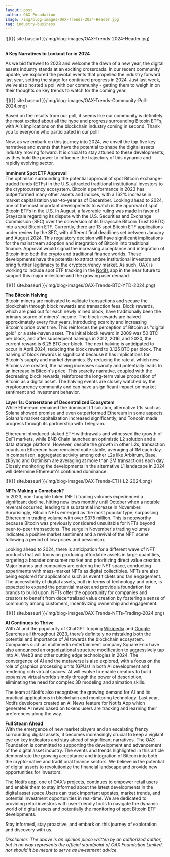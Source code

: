 ```yaml
---
layout: post
author: OAX Foundation
image: /img/blog-images/OAX-Trends-2024-Header.jpg
tag: industry-business
---
```


![]({{ site.baseurl }}/img/blog-images/OAX-Trends-2024-Header.jpg)

<br><b>5 Key Narratives to Lookout for in 2024</b>

As we bid farewell to 2023 and welcome the dawn of a new year, the digital assets industry stands at an exciting crossroads. In our recent community update, we explored the pivotal events that propelled the industry forward last year, setting the stage for continued progress in 2024. Just last week, we’ve also hosted a poll with our community - getting them to weigh in on their thoughts on key trends to watch for the coming year.

![]({{ site.baseurl }}/img/blog-images/OAX-Trends-Community-Poll-2024.png)

Based on the results from our poll, it seems like our community is definitely the most excited about all the hype and progress surrounding Bitcoin ETFs, with AI’s implications on the blockchain industry coming in second. Thank you to everyone who participated in our poll!

Now, as we embark on this journey into 2024, we unveil the top five key narratives and events that have the potential to shape the digital assets industry moving forward. It is crucial to stay attuned to these developments, as they hold the power to influence the trajectory of this dynamic and rapidly evolving sector.

<b>Imminent Spot ETF Approval</b><br>
The optimism surrounding the potential approval of spot Bitcoin exchange-traded funds (ETFs) in the U.S. attracted traditional institutional investors to the cryptocurrency ecosystem. Bitcoin's performance in 2023 has outperformed many other assets and indices, with a 162% increase in market capitalization year-to-year as of December. Looking ahead to 2024, one of the most important developments to watch is the approval of spot Bitcoin ETFs in the U.S. In August, a favorable ruling was made in favor of Grayscale regarding its dispute with the U.S. Securities and Exchange Commission (SEC) over the conversion of its Grayscale Bitcoin Trust (GBTC) into a spot Bitcoin ETF. Currently, there are 13 spot Bitcoin ETF applications under review by the SEC, with different final deadlines set between January and August 2024. This regulatory decision will have significant implications for the mainstream adoption and integration of Bitcoin into traditional finance. Approval would signal the increasing acceptance and integration of Bitcoin into both the crypto and traditional finance worlds. These developments have the potential to attract more institutional investors and bring further legitimacy to the cryptocurrency market. As such, OAX is working to include spot ETF tracking in the <a href="https://www.notifs.co/">Notifs</a> app in the near future to support this major milestone and the growing user demand. 

![]({{ site.baseurl }}/img/blog-images/OAX-Trends-BTC-YTD-2024.png)

<b>The Bitcoin Halving</b><br>
Bitcoin miners are motivated to validate transactions and secure the blockchain through block rewards and transaction fees. Block rewards, which are paid out for each newly mined block, have traditionally been the primary source of miners' income. The block rewards are halved approximately every four years, introducing scarcity and increasing Bitcoin's price over time. This reinforces the perception of Bitcoin as "digital gold" or a safe-haven asset. The initial block reward in 2009 was 50 BTC per block, and after subsequent halvings in 2012, 2016, and 2020, the current reward is 6.25 BTC per block. The next halving is anticipated to occur in April 2024, reducing the block reward to 3.125 BTC per block. The halving of block rewards is significant because it has implications for Bitcoin's supply and market dynamics. By reducing the rate at which new Bitcoins are created, the halving increases scarcity and potentially leads to an increase in Bitcoin's price. This scarcity narrative, coupled with the decreasing block rewards, reinforces the long-term value proposition of Bitcoin as a digital asset. The halving events are closely watched by the cryptocurrency community and can have a significant impact on market sentiment and investment behavior.

<b>Layer 1s: Cornerstone of Decentralized Ecosystem</b><br>
While Ethereum remained the dominant L1 solution, alternative L1s such as Solana showed promise and even outperformed Ethereum in some aspects. Solana's market capitalization increased significantly, and Toncoin made progress through its partnership with Telegram. 

Ethereum introduced staked ETH withdrawals and witnessed the growth of DeFi markets, while BNB Chain launched an optimistic L2 solution and a data storage platform. However, despite the growth in other L2s, transaction counts on Ethereum have remained quite stable, averaging at 1M each day. In comparison, aggregated activity among other L2s like Arbitrum, Base, zkSync and Optimism are averaging at more than 2M transactions each day. Closely monitoring the developments in the alternative L1 landscape in 2024 will determine Ethereum's continued dominance.

![]({{ site.baseurl }}/img/blog-images/OAX-Trends-ETH-L2-2024.png)

<b>NFTs Making a Comeback?</b><br>
In 2023, non-fungible token (NFT) trading volumes experienced a significant decline, hitting new lows monthly until October when a notable reversal occurred, leading to a substantial increase in November. Surprisingly, Bitcoin NFTs emerged as the most popular type, surpassing Ethereum in trading volume with over $375 million. This is noteworthy because Bitcoin was previously considered unsuitable for NFTs beyond peer-to-peer transactions. The surge in November's trading volumes indicates a positive market sentiment and a revival of the NFT scene following a period of low prices and pessimism. 

Looking ahead to 2024, there is anticipation for a different wave of NFT products that will focus on producing affordable assets in large quantities, targeting a broader consumer market and prioritizing direct value creation. Major brands and companies are entering the NFT space, conducting experiments with mass-market NFTs as digital collectibles. NFTs are also being explored for applications such as event tickets and fan engagement. The accessibility of digital assets, both in terms of technology and price, is expected to expand the potential market and provide a foundation for brands to build upon. NFTs offer the opportunity for companies and creators to benefit from decentralized value creation by fostering a sense of community among customers, incentivizing ownership and engagement. 

![]({{ site.baseurl }}/img/blog-images/OAX-Trends-NFTs-Trading-2024.png)

<b>AI Continues to Thrive</b><br>
With AI and the popularity of ChatGPT topping <a href="https://cointelegraph.com/news/chat-gpt-tops-wikipedia-most-viewed-2023-list">Wikipedia</a> and <a href="https://cointelegraph.com/news/ai-google-search-trend-beats-bitcoin-crypto-this-year">Google</a> Searches all throughout 2023, there’s definitely no mistaking both the potential and importance of AI towards the blockchain ecosystem. Companies such as multimedia entertainment company Square Enix have also <a href="https://cointelegraph.com/news/square-enix-modify-organizational-structure-to-support-blockchain-web3-and-ai-artificial-intelligence-2024">announced</a> an organizational structure modification to aggressively tap into AI, Web3 and other cutting edge technologies in 2024. The convergence of AI and the metaverse is also explored, with a focus on the role of graphics processing units (GPUs) in both AI development and rendering rich virtual spaces. AI will evolve to enable creators to build expansive virtual worlds simply through the power of description, eliminating the need for complex 3D modeling and animation skills. 

The team at Notifs also recognizes the growing demand for AI and its practical applications in blockchain and monitoring technology. Last year, Notifs developers created an AI News feature for Notifs App which generates AI news based on tokens users are tracking and learning their preferences along the way. 

<b>Full Steam Ahead</b><br>
With the emergence of new market players and an escalating frenzy surrounding digital assets, it becomes increasingly crucial to keep a vigilant eye on key indicators and stay ahead of significant narratives. The OAX Foundation is committed to supporting the development and advancement of the digital asset industry. The events and trends highlighted in this article demonstrate the growing acceptance and integration of Bitcoin into both the crypto-native and traditional finance sectors. We believe in the potential of digital assets to revolutionize the financial landscape and provide new opportunities for investors.

The Notifs app, one of OAX’s projects, continues to empower retail users and enable them to stay informed about the latest developments in the digital asset space.Users can track important updates, market trends, and potential investment opportunities in real-time. We are dedicated to providing retail investors with user-friendly tools to navigate the dynamic world of digital assets and potentially the monitoring of spot Bitcoin ETF developments.

Stay informed, stay proactive, and embark on this journey of exploration and discovery with us.

<i>Disclaimer: The above is an opinion piece written by an authorized author, but in no way represents the official standpoint of OAX Foundation Limited, nor should it be meant to serve as investment advice.</i>


